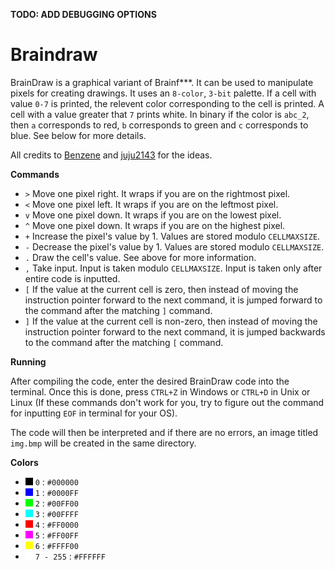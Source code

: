 **TODO: ADD DEBUGGING OPTIONS**

# Braindraw

BrainDraw is a graphical variant of Brainf***. It can be used to manipulate pixels for creating drawings. It uses an `8-color`, `3-bit` palette. If a cell with value `0-7` is printed, the relevent color corresponding to the cell is printed. A cell with a value greater that `7` prints white. In binary if the color is `abc_2`, then `a` corresponds to red, `b` corresponds to green and `c` corresponds to blue. See below for more details.

All credits to [Benzene](https://codegolf.stackexchange.com/a/136986/31561) and [juju2143](https://esolangs.org/wiki/User:Juju2143) for the ideas.

**Commands**
* `>` Move one pixel right. It wraps if you are on the rightmost pixel.
* `<` Move one pixel left. It wraps if you are on the leftmost pixel.
* `v` Move one pixel down. It wraps if you are on the lowest pixel.
* `^` Move one pixel down. It wraps if you are on the highest pixel.
* `+` Increase the pixel's value by 1. Values are stored modulo `CELLMAXSIZE`.
* `-` Decrease the pixel's value by 1. Values are stored modulo `CELLMAXSIZE`.
* `.` Draw the cell's value. See above for more information.
* `,` Take input. Input is taken modulo `CELLMAXSIZE`. Input is taken only after entire code is inputted.
* `[` If the value at the current cell is zero, then instead of moving the instruction pointer forward to the next command, it is jumped forward to the command after the matching `]` command.
* `]` If the value at the current cell is non-zero, then instead of moving the instruction pointer forward to the next command, it is jumped backwards to the command after the matching `[` command.

**Running**

After compiling the code, enter the desired BrainDraw code into the terminal. Once this is done, press `CTRL+Z` in Windows or `CTRL+D` in Unix or Linux (If these commands don't work for you, try to figure out the command for inputting `EOF` in terminal for your OS).

The code will then be interpreted and if there are no errors, an image titled `img.bmp` will be created in the same directory.

**Colors**
* ![0](https://raw.githubusercontent.com/cyc-func/Braindraw/master/Colors/0.jpg) `0` : `#000000`
* ![1](https://raw.githubusercontent.com/cyc-func/Braindraw/master/Colors/1.jpg) `1` : `#0000FF`
* ![2](https://raw.githubusercontent.com/cyc-func/Braindraw/master/Colors/2.jpg) `2` : `#00FF00`
* ![3](https://raw.githubusercontent.com/cyc-func/Braindraw/master/Colors/3.jpg) `3` : `#00FFFF`
* ![4](https://raw.githubusercontent.com/cyc-func/Braindraw/master/Colors/4.jpg) `4` : `#FF0000`
* ![5](https://raw.githubusercontent.com/cyc-func/Braindraw/master/Colors/5.jpg) `5` : `#FF00FF`
* ![6](https://raw.githubusercontent.com/cyc-func/Braindraw/master/Colors/6.jpg) `6` : `#FFFF00`
* ![7](https://raw.githubusercontent.com/cyc-func/Braindraw/master/Colors/7.jpg) `7 - 255` : `#FFFFFF`
